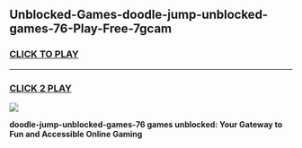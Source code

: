 
## Unblocked-Games-doodle-jump-unblocked-games-76-Play-Free-7gcam
<h3>
<a href="https://premium76.site?title=doodle-jump-unblocked-games-76&ref=09A">CLICK TO PLAY</a></h3>
<hr>

<h3>
<a href="https://premium76.site?title=doodle-jump-unblocked-games-76&ref=09A">CLICK 2 PLAY</a>
  
</h3>

<a href="https://premium76.site?title=doodle-jump-unblocked-games-76&ref=09A"><img src="https://clearcache.store/games.png"></a>


**doodle-jump-unblocked-games-76 games unblocked: Your Gateway to Fun and Accessible Online Gaming**
